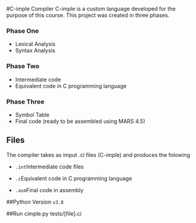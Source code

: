 #C-imple Compiler 
C-imple is a custom language developed for the purpose of this course.
This project was created in three phases.
###		Phase One
- Lexical Analysis 
- Syntax Analysis

###		Phase Two
- Intermediate code
- Equivalent code in C programming language

### 	Phase Three
- Symbol Table
- Final code (ready to be assembled using MARS 4.5)

## Files
The compiler takes as imput .ci files (C-imple) and produces the folowing
-  `.int`Intermediate code files

-  `.c`Equivalent code in C programming language

- `.asm`Final code in assembly

##Python Version
`v3.8`

##Run
cimple.py tests/[file].ci
